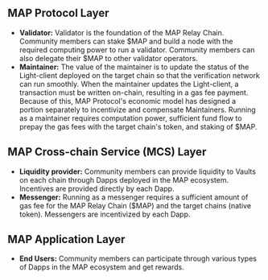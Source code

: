 ## MAP Protocol Layer

- **Validator:** Validator is the foundation of the MAP Relay Chain. Community members can stake $MAP and build a node with the required computing power to run a validator. Community members can also delegate their $MAP to other validator operators. 
- **Maintainer:** The value of the maintainer is to update the status of the Light-client deployed on the target chain so that the verification network can run smoothly. When the maintainer updates the Light-client, a transaction must be written on-chain, resulting in a gas fee payment. Because of this, MAP Protocol's economic model has designed a portion separately to incentivize and compensate Maintainers. Running as a maintainer requires computation power, sufficient fund flow to prepay the gas fees with the target chain's token, and staking of $MAP. 

## MAP Cross-chain Service (MCS) Layer

- **Liquidity provider:** Community members can provide liquidity to Vaults on each chain through Dapps deployed in the MAP ecosystem. Incentives are provided directly by each Dapp. 
- **Messenger:** Running as a messenger requires a sufficient amount of gas fee for the MAP Relay Chain ($MAP) and the target chains (native token). Messengers are incentivized by each Dapp. 

## MAP Application Layer

- **End Users:** Community members can participate through various types of Dapps in the MAP ecosystem and get rewards.
